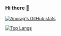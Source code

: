 ### Hi there 👋

[![Anurag's GitHub stats](https://github-readme-stats.vercel.app/api?username=wayne391&repo=compound-word-transformer&show_icons=true&theme=react)](https://github.com/anuraghazra/github-readme-stats)

[![Top Langs](https://github-readme-stats.vercel.app/api/top-langs/?username=wayne391&layout=compact&theme=react&hide=jupyter+notebook)](https://github.com/anuraghazra/github-readme-stats)

<!--
**wayne391/wayne391** is a ✨ _special_ ✨ repository because its `README.md` (this file) appears on your GitHub profile.

Here are some ideas to get you started:

- 🔭 I’m currently working on ...
- 🌱 I’m currently learning ...
- 👯 I’m looking to collaborate on ...
- 🤔 I’m looking for help with ...
- 💬 Ask me about ...
- 📫 How to reach me: ...
- 😄 Pronouns: ...
- ⚡ Fun fact: ...
-->
